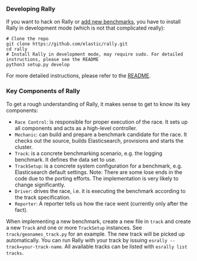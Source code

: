 ### Developing Rally

If you want to hack on Rally or [add new benchmarks](adding_benchmarks.md), you have to install Rally in development mode (which is not that complicated really):

```
# Clone the repo
git clone https://github.com/elastic/rally.git
cd rally
# Install Rally in development mode, may require sudo. For detailed instructions, please see the README
python3 setup.py develop
```

For more detailed instructions, please refer to the [README](https://github.com/elastic/rally/blob/master/README.md).

### Key Components of Rally

To get a rough understanding of Rally, it makes sense to get to know its key components:

* `Race Control`: is responsible for proper execution of the race. It sets up all components and acts as a high-level controller.
* `Mechanic`: can build and prepare a benchmark candidate for the race. It checks out the source, builds Elasticsearch, provisions and starts the cluster.
* `Track`: is a concrete benchmarking scenario, e.g. the logging benchmark. It defines the data set to use.
* `TrackSetup`: is a concrete system configuration for a benchmark, e.g. Elasticsearch default settings. Note: There are some lose ends in the code due to the porting efforts. The implementation is very likely to change significantly.
* `Driver`: drives the race, i.e. it is executing the benchmark according to the track specification.
* `Reporter`: A reporter tells us how the race went (currently only after the fact).

When implementing a new benchmark, create a new file in `track` and create a new `Track` and one or more `TrackSetup` instances. 
See `track/geonames_track.py` for an example. The new track will be picked up automatically. You can run Rally with your track 
by issuing `esrally --track=your-track-name`. All available tracks can be listed with `esrally list tracks`.
